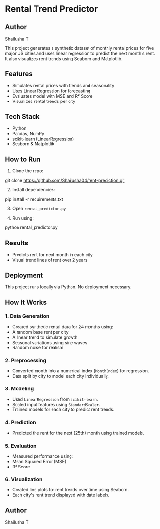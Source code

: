 

# Rental Trend Predictor
## Author

Shailusha T

This project generates a synthetic dataset of monthly rental prices for five major US cities and uses linear regression to predict the next month's rent. It also visualizes rent trends using Seaborn and Matplotlib.

## Features

- Simulates rental prices with trends and seasonality
- Uses Linear Regression for forecasting
- Evaluates model with MSE and R² Score
- Visualizes rental trends per city

## Tech Stack

- Python
- Pandas, NumPy
- scikit-learn (LinearRegression)
- Seaborn & Matplotlib

## How to Run

1. Clone the repo:

git clone https://github.com/Shailusha04/rent-prediction.git

2. Install dependencies:

pip install -r requirements.txt

3. Open `rental_predictor.py`

4. Run using:

python rental_predictor.py

## Results

- Predicts rent for next month in each city
- Visual trend lines of rent over 2 years

## Deployment

This project runs locally via Python. No deployment necessary.



## How It Works

### 1. Data Generation
- Created synthetic rental data for 24 months using:
- A random base rent per city
- A linear trend to simulate growth
- Seasonal variations using sine waves
- Random noise for realism

### 2. Preprocessing
- Converted month into a numerical index (`MonthIndex`) for regression.
- Data split by city to model each city individually.

### 3. Modeling
- Used `LinearRegression` from `scikit-learn`.
- Scaled input features using `StandardScaler`.
- Trained models for each city to predict rent trends.

### 4. Prediction
- Predicted the rent for the next (25th) month using trained models.

### 5. Evaluation
- Measured performance using:
- Mean Squared Error (MSE)
- R² Score

### 6. Visualization
- Created line plots for rent trends over time using Seaborn.
- Each city's rent trend displayed with date labels.


## Author



Shailusha T
